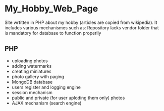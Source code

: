 # My_Hobby_Web_Page

Site wrtitten in PHP about my hobby (articles are copied from wikipedia). It includes various mechanismes such as:
Repository lacks vendor folder that is mandatory for database to function properlly

## PHP
* uploading photos
* adding watermarks
* creating miniatures
* photo gallery with paging
* MongoDB database
* users register and logging engine
* session mechanism
* public and private (for user uploding them only) photos
* AJAX mechanism (search engine)
